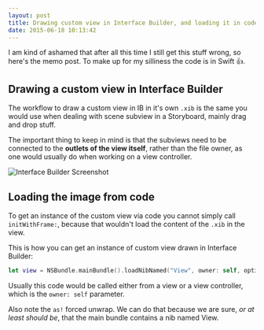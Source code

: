 ```yaml
---
layout: post
title: Drawing custom view in Interface Builder, and loading it in code
date: 2015-06-18 10:13:42
---
```


I am kind of ashamed that after all this time I still get this stuff wrong, so here's the memo post. To make up for my silliness the code is in Swift 👍.

## Drawing a custom view in Interface Builder

The workflow to draw a custom view in IB in it's own `.xib` is the same you would use when dealing with scene subview in a Storyboard, mainly drag and drop stuff.

The important thing to keep in mind is that the subviews need to be connected to the **outlets of the view itself**, rather than the file owner, as one would usually do when working on a view controller.

![Interface Builder Screenshot](https://s3.amazonaws.com/tech-journal/connect-subview-outlet-to-custom-view.png)

## Loading the image from code

To get an instance of the custom view via code you cannot simply call `initWithFrame:`, because that wouldn't load the content of the `.xib` in the view.

This is how you can get an instance of custom view drawn in Interface Builder:

```swift
let view = NSBundle.mainBundle().loadNibNamed("View", owner: self, options: nil).first as! UIView
```

Usually this code would be called either from a view or a view controller, which is the `owner: self` parameter.

Also note the `as!` forced unwrap. We can do that because we are sure, _or at least should be_, that the main bundle contains a nib named View.

